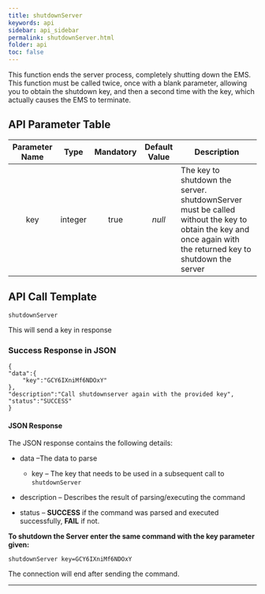 ```yaml
---
title: shutdownServer
keywords: api
sidebar: api_sidebar
permalink: shutdownServer.html
folder: api
toc: false
---
```


This function ends the server process, completely shutting down the EMS. This function must be called twice, once with a blank parameter, allowing you to obtain the shutdown key, and then a second time with the key, which actually causes the EMS to terminate.



## API Parameter Table

| Parameter Name |  Type   | Mandatory | Default Value | Description                              |
| :------------: | :-----: | :-------: | :-----------: | ---------------------------------------- |
|      key       | integer |   true    |    *null*     | The key to shutdown the server. shutdownServer must be called without the key to obtain the key and once again with the returned key to shutdown the server |



## API Call Template

``` 
shutdownServer
```

This will send a key in response



### Success Response in JSON

``` 
{
"data":{
    "key":"GCY6IXniMf6NDOxY"
},
"description":"Call shutdownserver again with the provided key",
"status":"SUCCESS"
}
```



#### JSON Response

The JSON response contains the following details:

- data –The data to parse
  - key – The key that needs to be used in a subsequent call to `shutdownServer`


- description – Describes the result of parsing/executing the command
- status – **SUCCESS** if the command was parsed and executed successfully, **FAIL** if not.



**To shutdown the Server enter the same command with the key parameter given:**

```
shutdownServer key=GCY6IXniMf6NDOxY
```

The connection will end after sending the command.

------

